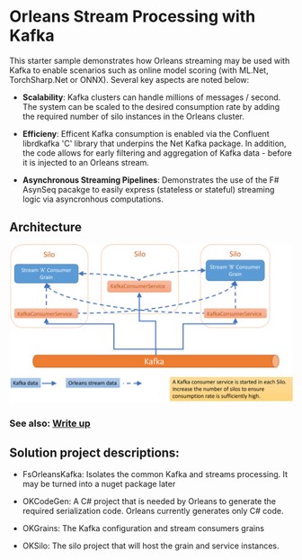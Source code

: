 # Orleans Stream Processing with Kafka
This starter sample demonstrates how Orleans streaming may be used with Kafka to enable scenarios such as online model scoring (with ML.Net, TorchSharp.Net or ONNX). Several key aspects are noted below:

- **Scalability**: Kafka clusters can handle millions of messages / second. The system can be scaled to the desired consumption rate by adding the required number of silo instances in the Orleans cluster.

- **Efficieny**: Efficent Kafka consumption is enabled via the Confluent librdkafka 'C' library that underpins the Net Kafka package. In addition, the code allows for early filtering and aggregation of Kafka data - before it is injected to an Orleans stream.

- **Asynchronous Streaming Pipelines**: Demonstrates the use of the F# AsynSeq pacakge to easily express (stateless or stateful) streaming logic via asyncronhous computations.

## Architecture
![Architecture](imgs/OrleansKafkaConsumer.png "Architecture")

### See also: [Write up](https://www.linkedin.com/pulse/applying-some-unconventional-wisdom-improve-model-wrt-waris-phd/?trackingId=p%2F4zlZpMK7sGmLN80Nly%2FA%3D%3D)

## Solution project descriptions:

- FsOrleansKafka: Isolates the common Kafka and streams processing. It may be turned into a nuget package later

- OKCodeGen: A C# project that is needed by Orleans to generate the required serialization code. Orleans currently generates only C# code.

- OKGrains: The Kafka configuration and stream consumers grains

- OKSilo: The silo project that will host the grain and service instances.